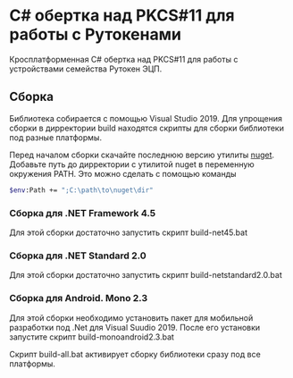 # C# обертка над PKCS#11 для работы с Рутокенами
Кросплатформенная C# обертка над PKCS#11 для работы с устройствами семейства Рутокен ЭЦП. 

## Сборка
Библиотека собирается с помощью Visual Studio 2019. Для упрощения сборки в дирректории build находятся скрипты для сборки библиотеки под разные платформы. 

Перед началом сборки скачайте последнюю версию утилиты [nuget](https://docs.microsoft.com/en-us/nuget/install-nuget-client-tools#nugetexe-cli). Добавьте путь до дирректории с утилитой nuget в переменную окружения PATH. Это можно сделать с помощью команды
```bash
$env:Path += ";C:\path\to\nuget\dir"
```

### Сборка для .NET Framework 4.5 
Для этой сборки достаточно запустить скрипт build-net45.bat

### Сборка для .NET Standard 2.0
Для этой сборки достаточно запустить скрипт build-netstandard2.0.bat

### Сборка для Android. Mono 2.3
Для этой сборки необходимо установить пакет для мобильной разработки под .Net для Visual Suudio 2019. После его установки запустите скрипт build-monoandroid2.3.bat

Скрипт build-all.bat активирует сборку библиотеки сразу под все платформы.
